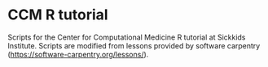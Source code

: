 # CCM R tutorial
Scripts for the Center for Computational Medicine R tutorial at Sickkids Institute.
Scripts are modified from lessons provided by software carpentry (https://software-carpentry.org/lessons/).
